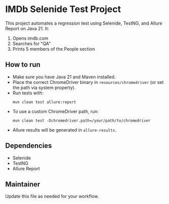 # IMDb Selenide Test Project

This project automates a regression test using Selenide, TestNG, and Allure Report on Java 21. It:
1. Opens imdb.com
2. Searches for "QA"
3. Prints 5 members of the People section

## How to run
- Make sure you have Java 21 and Maven installed.
- Place the correct ChromeDriver binary in `resources/chromedriver` (or set the path via system property).
- Run tests with:
  ```
  mvn clean test allure:report
  ```
- To use a custom ChromeDriver path, run:
  ```
  mvn clean test -Dchromedriver.path=/your/path/to/chromedriver
  ```
- Allure results will be generated in `allure-results`.

## Dependencies
- Selenide
- TestNG
- Allure Report

## Maintainer
Update this file as needed for your workflow.
